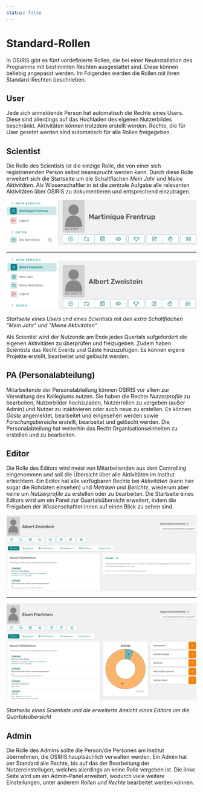 ```yaml
---
status: false
---
```


# Standard-Rollen

In OSIRIS gibt es fünf vordefinierte Rollen, die bei einer Neuinstallation des Programms mit bestimmten Rechten ausgestattet sind. Diese können beliebig angepasst werden. Im Folgenden werden die Rollen mit ihren Standard-Rechten beschrieben.

## User

Jede sich anmeldende Person hat automatisch die Rechte eines Users. Diese sind allerdings auf das Hochladen des eigenen Nutzerbildes beschränkt. Aktivitäten können trotzdem erstellt werden. Rechte, die für User gesetzt werden sind automatisch für alle Rollen freigegeben.

## Scientist

Die Rolle des Scientists ist die einzige Rolle, die von einer sich registrierenden Person selbst beansprucht werden kann. Durch diese Rolle erweitert sich die Startseite um die Schaltflächen *Mein Jahr* und *Meine Aktivitäten*. Als Wissenschaftler:in ist die zentrale Aufgabe alle relevanten Aktivitäten über OSIRIS zu dokumentieren und entsprechend einzutragen. 

![user_view](screenshots/normal_view.png)

---

![scientist_view](screenshots/scientist_view.png)

*Startseite eines Users und eines Scientists mit den extra Schaltflächen "Mein Jahr" und "Meine Aktivitäten"*

Als Scientist wird der Nutzende am Ende jedes Quartals aufgefordert die eigenen Aktivitäten zu überprüfen und freizugeben.
Zudem haben Scientists das Recht Events und Gäste hinzuzufügen. Es können eigene Projekte erstellt, bearbeitet und gelöscht werden. 

## PA (Personalabteilung)

Mitarbeitende der Personalabteilung können OSIRIS vor allem zur Verwaltung des Kollegiums nutzen. Sie haben die Rechte *Nutzerprofile* zu bearbeiten, Nutzerbilder hochzuladen, Nutzerrollen zu vergeben (außer Admin) und Nutzer zu inaktivieren oder auch neue zu erstellen. Es können *Gäste* angemeldet, bearbeitet und eingesehen werden sowie *Forschungsbereiche* erstellt, bearbeitet und gelöscht werden. Die Personalabteilung hat weiterhin das Recht Organisationseinheiten zu erstellen und zu bearbeiten.

## Editor

Die Rolle des Editors wird meist von Mitarbeitenden aus dem Controlling eingenommen und soll die Übersicht über alle Aktivitäten im Institut erleichtern. Ein Editor hat alle verfügbaren Rechte bei *Aktivitäten* (kann hier sogar die Rohdaten einsehen) und *Metriken und Berichte*, wiederum aber keine um *Nutzerprofile* zu erstellen oder zu bearbeiten. Die Startseite eines Editors wird um ein Panel zur Quartalsübersicht erweitert, indem die Freigaben der Wissenschaftler:innen auf einen Blick zu sehen sind. 

![scientist view 2](screenshots/scientist_view2.png)

---

![editor view](screenshots/editor_view.png)

*Startseite eines Scientists und die erweiterte Ansicht eines Editors um die Quartalsübersicht*



## Admin

Die Rolle des Admins sollte die Person/die Personen am Institut übernehmen, die OSIRIS hauptsächlich verwalten werden. Ein Admin hat per Standard alle Rechte, bis auf das der Bearbeitung der Nutzereinstellugen, welches allerdings an keine Rolle vergeben ist. Die linke Seite wird um ein Admin-Panel erweitert, wodurch viele weitere Einstellungen, unter anderem *Rollen und Rechte* bearbeitet werden können.
